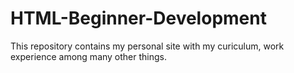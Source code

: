 # HTML-Beginner-Development
This repository contains my personal site with my curiculum, work experience among many other things.
